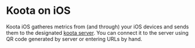 Koota on iOS
============

Koota iOS gatheres metrics from (and through) your iOS devices and sends them to
the designated [koota server][server]. You can connect it to the server using QR
code generated by server or entering URLs by hand.

[server]: https://github.com/CxAalto/koota-server
